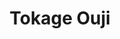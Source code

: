--- 
title: "Tokage Ouji"
publishdate: "2019-4-20T16:48:46+02:00"
src: "https://365manga.net/manga/tokage-ouji"
image: "https://data.365manga.net/images/thumbnails/24022-tokage-ouji.jpg"
description: "Princess Canary is to go to an omiai with Prince Heath, a prince from another kingdom known for his flirting with women, drinking and gambling. She agrees but only to have the chance to preach to him about the way he rules his kingdom. Prince Heath is completely opposed to the idea and instead of going, gives his pet lizard a potion to turn him into an exact duplicate so…"
---